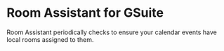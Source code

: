 Room Assistant for GSuite
=========================

Room Assistant periodically checks to ensure your calendar events have local rooms assigned to them.

